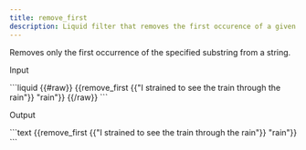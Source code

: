```yaml
---
title: remove_first
description: Liquid filter that removes the first occurence of a given substring from a string.
---
```


Removes only the first occurrence of the specified substring from a string.

<p class="code-label">Input</p>
```liquid
{{#raw}}
{{remove_first {{"I strained to see the train through the rain"}} "rain"}}
{{/raw}}
```

<p class="code-label">Output</p>
```text
{{remove_first {{"I strained to see the train through the rain"}} "rain"}}
```
